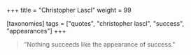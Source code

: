 +++
title = "Christopher Lascl"
weight = 99

[taxonomies]
tags = ["quotes", "christopher lascl", "success", "appearances"]
+++

> "Nothing succeeds like the appearance of success."
